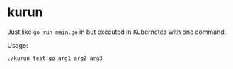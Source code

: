 # kurun
Just like `go run main.go` in but executed in Kubernetes with one command.

Usage:
```bash
./kurun test.go arg1 arg2 arg3
```
